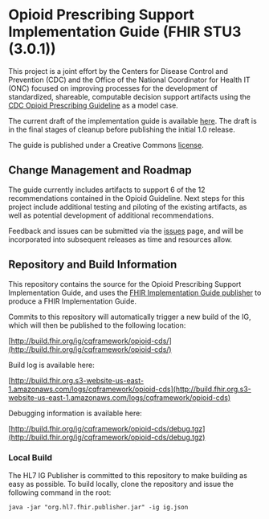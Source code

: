 # Opioid Prescribing Support Implementation Guide (FHIR STU3 (3.0.1))

This project is a joint effort by the Centers for Disease Control and Prevention (CDC) and the Office of the National Coordinator for Health IT (ONC) focused on improving processes for the development of standardized, shareable, computable decision support artifacts using the [CDC Opioid Prescribing Guideline](https://www.cdc.gov/mmwr/volumes/65/rr/rr6501e1.htm) as a model case.

The current draft of the implementation guide is available [here](http://build.fhir.org/ig/cqframework/opioid-cds/). The draft is in the final stages of cleanup before publishing the initial 1.0 release.

The guide is published under a Creative Commons [license](LICENSE.md).

## Change Management and Roadmap

The guide currently includes artifacts to support 6 of the 12 recommendations contained in the Opioid Guideline. Next steps for this project include additional testing and piloting of the existing artifacts, as well as potential development of additional recommendations.

Feedback and issues can be submitted via the [issues](issues) page, and will be incorporated into subsequent releases as time and resources allow.

## Repository and Build Information

This repository contains the source for the Opioid Prescribing Support Implementation Guide, and uses the [FHIR Implementation Guide publisher](http://wiki.hl7.org/index.php?title=IG_Publisher_Documentation) to produce a FHIR Implementation Guide.

Commits to this repository will automatically trigger a new build of the IG, which will then be published to the following location:

[http://build.fhir.org/ig/cqframework/opioid-cds/](http://build.fhir.org/ig/cqframework/opioid-cds/)

Build log is available here:

[http://build.fhir.org.s3-website-us-east-1.amazonaws.com/logs/cqframework/opioid-cds](http://build.fhir.org.s3-website-us-east-1.amazonaws.com/logs/cqframework/opioid-cds)

Debugging information is available here:

[http://build.fhir.org/ig/cqframework/opioid-cds/debug.tgz](http://build.fhir.org/ig/cqframework/opioid-cds/debug.tgz)

### Local Build

The HL7 IG Publisher is committed to this repository to make building as easy as possible. To build locally, clone the repository and issue the following command in the root:

    java -jar "org.hl7.fhir.publisher.jar" -ig ig.json
